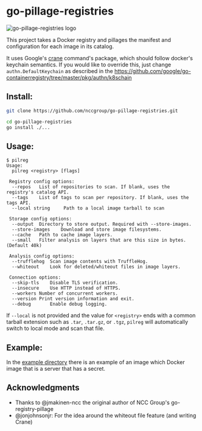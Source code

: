 # go-pillage-registries

![go-pillage-registries logo](images/logo-small.png)

This project takes a Docker registry and pillages the manifest and configuration for each image in its catalog.

It uses Google's [crane](https://github.com/google/go-containerregistry/blob/master/cmd/crane/doc/crane.md) command's package, which should follow docker's keychain semantics.
If you would like to override this, just change `authn.DefaultKeychain` as described in the <https://github.com/google/go-containerregistry/tree/master/pkg/authn/k8schain>

## Install:

```bash
git clone https://github.com/nccgroup/go-pillage-registries.git

cd go-pillage-registries
go install ./...

```

## Usage:

```
$ pilreg
Usage:
  pilreg <registry> [flags]

 Registry config options:
  --repos	List of repositories to scan. If blank, uses the registry's catalog API.
  --tags	List of tags to scan per repository. If blank, uses the tags API.
  --local string     Path to a local image tarball to scan

 Storage config options:
  --output	Directory to store output. Required with --store-images.
  --store-images	Download and store image filesystems.
  --cache	Path to cache image layers.
  --small	Filter analysis on layers that are this size in bytes. (Default 40k)

 Analysis config options:
  --trufflehog	Scan image contents with TruffleHog.
  --whiteout	Look for deleted/whiteout files in image layers.

 Connection options:
  --skip-tls	Disable TLS verification.
  --insecure	Use HTTP instead of HTTPS.
  --workers	Number of concurrent workers.
  --version	Print version information and exit.
  --debug       Enable debug logging.
```
If `--local` is not provided and the value for `<registry>` ends with a common tarball extension such as `.tar`, `.tar.gz`, or `.tgz`, `pilreg` will automatically switch to local mode and scan that file.

## Example:

In the [example directory](example/) there is an example of an image which
Docker image that is a server that has a secret.

## Acknowledgments
* Thanks to @jmakinen-ncc the original author of NCC Group's go-registry-pillage
* @jonjohnsonjr: For the idea around the whiteout file feature (and writing Crane)